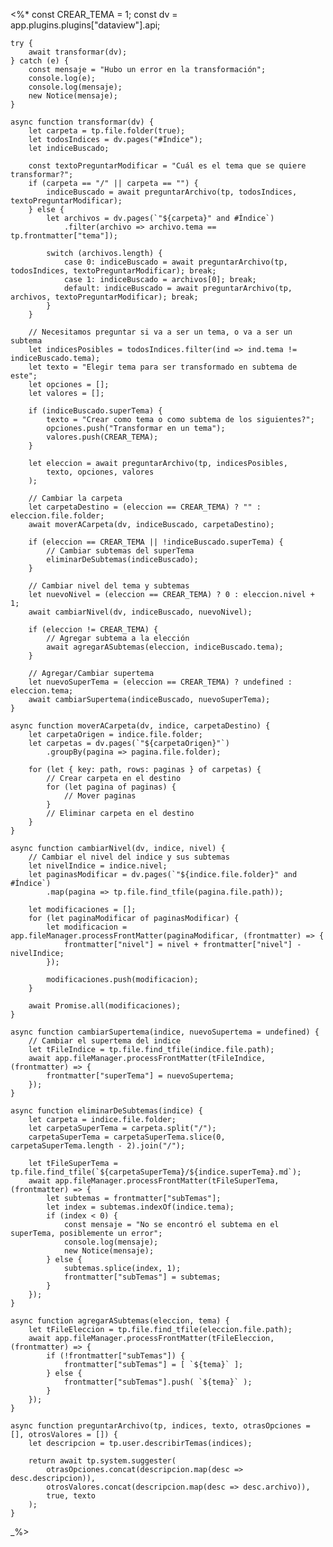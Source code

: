 <%*
    const CREAR_TEMA = 1;
    const dv = app.plugins.plugins["dataview"].api;

    try {
        await transformar(dv);
    } catch (e) {
        const mensaje = "Hubo un error en la transformación";
        console.log(e);
        console.log(mensaje);
        new Notice(mensaje);
    }

    async function transformar(dv) {
        let carpeta = tp.file.folder(true);
        let todosIndices = dv.pages("#Índice");
        let indiceBuscado;
        
        const textoPreguntarModificar = "Cuál es el tema que se quiere transformar?";
        if (carpeta == "/" || carpeta == "") {
            indiceBuscado = await preguntarArchivo(tp, todosIndices, textoPreguntarModificar);
        } else {
            let archivos = dv.pages(`"${carpeta}" and #Índice`)
                .filter(archivo => archivo.tema == tp.frontmatter["tema"]);
            
            switch (archivos.length) {
                case 0: indiceBuscado = await preguntarArchivo(tp, todosIndices, textoPreguntarModificar); break;
                case 1: indiceBuscado = archivos[0]; break;
                default: indiceBuscado = await preguntarArchivo(tp, archivos, textoPreguntarModificar); break;
            }
        }    
    
        // Necesitamos preguntar si va a ser un tema, o va a ser un subtema
        let indicesPosibles = todosIndices.filter(ind => ind.tema != indiceBuscado.tema);
        let texto = "Elegir tema para ser transformado en subtema de este";
        let opciones = [];
        let valores = [];

        if (indiceBuscado.superTema) {
            texto = "Crear como tema o como subtema de los siguientes?";
            opciones.push("Transformar en un tema");
            valores.push(CREAR_TEMA);
        }

        let eleccion = await preguntarArchivo(tp, indicesPosibles,
            texto, opciones, valores
        );

        // Cambiar la carpeta
        let carpetaDestino = (eleccion == CREAR_TEMA) ? "" : eleccion.file.folder;
        await moverACarpeta(dv, indiceBuscado, carpetaDestino);

        if (eleccion == CREAR_TEMA || !indiceBuscado.superTema) {
            // Cambiar subtemas del superTema
            eliminarDeSubtemas(indiceBuscado);
        }

        // Cambiar nivel del tema y subtemas
        let nuevoNivel = (eleccion == CREAR_TEMA) ? 0 : eleccion.nivel + 1;
        await cambiarNivel(dv, indiceBuscado, nuevoNivel);

        if (eleccion != CREAR_TEMA) {
            // Agregar subtema a la elección
            await agregarASubtemas(eleccion, indiceBuscado.tema);
        }

        // Agregar/Cambiar supertema
        let nuevoSuperTema = (eleccion == CREAR_TEMA) ? undefined : eleccion.tema;
        await cambiarSupertema(indiceBuscado, nuevoSuperTema);
    }

    async function moverACarpeta(dv, indice, carpetaDestino) {
        let carpetaOrigen = indice.file.folder;
        let carpetas = dv.pages(`"${carpetaOrigen}"`)
            .groupBy(pagina => pagina.file.folder);

        for (let { key: path, rows: paginas } of carpetas) {
            // Crear carpeta en el destino
            for (let pagina of paginas) {
                // Mover paginas
            }
            // Eliminar carpeta en el destino
        }
    }

    async function cambiarNivel(dv, indice, nivel) {
        // Cambiar el nivel del indice y sus subtemas
        let nivelIndice = indice.nivel;
        let paginasModificar = dv.pages(`"${indice.file.folder}" and #Índice`)
            .map(pagina => tp.file.find_tfile(pagina.file.path));

        let modificaciones = [];
        for (let paginaModificar of paginasModificar) {
            let modificacion = app.fileManager.processFrontMatter(paginaModificar, (frontmatter) => {
                frontmatter["nivel"] = nivel + frontmatter["nivel"] - nivelIndice;
            });

            modificaciones.push(modificacion);
        }

        await Promise.all(modificaciones);
    }

    async function cambiarSupertema(indice, nuevoSupertema = undefined) {
        // Cambiar el supertema del indice
        let tFileIndice = tp.file.find_tfile(indice.file.path);
        await app.fileManager.processFrontMatter(tFileIndice, (frontmatter) => {
            frontmatter["superTema"] = nuevoSupertema;
        });
    }

    async function eliminarDeSubtemas(indice) {
        let carpeta = indice.file.folder;
        let carpetaSuperTema = carpeta.split("/");
        carpetaSuperTema = carpetaSuperTema.slice(0, carpetaSuperTema.length - 2).join("/");

        let tFileSuperTema = tp.file.find_tfile(`${carpetaSuperTema}/${indice.superTema}.md`);
        await app.fileManager.processFrontMatter(tFileSuperTema, (frontmatter) => {
            let subtemas = frontmatter["subTemas"];
            let index = subtemas.indexOf(indice.tema);
            if (index < 0) {
                const mensaje = "No se encontró el subtema en el superTema, posiblemente un error";
                console.log(mensaje);
                new Notice(mensaje);
            } else {
                subtemas.splice(index, 1);
                frontmatter["subTemas"] = subtemas;
            }
        });
    }

    async function agregarASubtemas(eleccion, tema) {
        let tFileEleccion = tp.file.find_tfile(eleccion.file.path);
        await app.fileManager.processFrontMatter(tFileEleccion, (frontmatter) => {
            if (!frontmatter["subTemas"]) {
                frontmatter["subTemas"] = [ `${tema}` ];
            } else {
                frontmatter["subTemas"].push( `${tema}` );
            }
        });
    }

    async function preguntarArchivo(tp, indices, texto, otrasOpciones = [], otrosValores = []) {
        let descripcion = tp.user.describirTemas(indices);
    
        return await tp.system.suggester(
            otrasOpciones.concat(descripcion.map(desc => desc.descripcion)),
            otrosValores.concat(descripcion.map(desc => desc.archivo)),
            true, texto
        );
    }
    
_%>